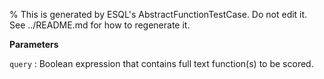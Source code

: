 % This is generated by ESQL's AbstractFunctionTestCase. Do not edit it. See ../README.md for how to regenerate it.

**Parameters**

`query`
:   Boolean expression that contains full text function(s) to be scored.

